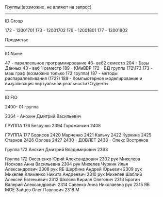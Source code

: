 Группы:(возможно, не влияют на запрос) 
_____________________________________________________________________________
ID     Group

172 - 12001701
173 - 12001702
176 - 12001801 
177 - 12001802

Предметы: 
_____________________________________________________________________________
ID        Name

47 - параллельное программирование
46- веб2 семестр 
204 - Базы Данных 
43 - веб 1 семестр
189 - КМиВВР
172 - БД группа 172\173
173 - маш граф (возможно только 172 группа)
187 - методы распараллеливания (172?)
189 - Компьютерное моделирование и визуализация виртуальной реальности
Студенты:
____________________________________________________________________________
ID       FIO

2400- 01 группа

2364 - Анохин Дмитрий Васильевич


ГРУППА 176
Безручко 2394
Горожанкин 2408

ГРУППА 177
Борисов 2420
Марченко 2421
Кальчу 2422
Куркина 2425
Старков 2426
Орлова 2427
2430 - ДОВЛЕТ
2433 - Олекс Востряков 

Группа 173
Анохин Дмитрий Владимирович 2363


Группа 172
Оксененко Юрий Александрович 2302 рук Михелева
Носкова Анна Васильевна 2304 рук Михелев
Чуркин Илья Александрович 2308 рук ЯБ
Щербина Андрей Юрьевич 2309 рук Михелев
Клименко Никита Андреевич 2310 рук Михелев
Шаблий Алексей Евгеньевич 2312
Шкляев Кирилл Олегович 2313
Брагин Валерий Александрович 2314
Савенко Анна Николаевна рук 2315 ЯБ МОЁ
Зайцев Олег Павлович 2318 М
